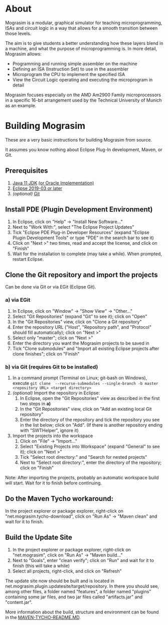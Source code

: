 # About

Mograsim is a modular, graphical simulator for teaching microprogramming, ISAs and 
circuit logic in a way that allows for a smooth transition between those levels. 

The aim is to give students a better understanding how these layers blend in a machine, 
and what the purpose of microprogramming is. In more detail, Mograsim allows:

* Programming and running simple assembler on the machine
* Defining an ISA (Instruction Set) to use in the assembler
* Microprogram the CPU to implement the specified ISA
* View the Circuit Logic operating and executing the microprogram in detail

Mograsim focuses especially on the AMD Am2900 Family microprocessors in a specific 
16-bit arrangement used by the Technical University of Munich as an example.  

# Building Mograsim

These are a very basic instructions for building Mograsim from source. 

It assumes you know nothing about Eclipse Plug-In development, Maven, or Git.

## Prerequisites

1. [Java 11 JDK](http://jdk.java.net/java-se-ri/11) [(or Oracle Implementation)](https://www.oracle.com/technetwork/java/javase/downloads/index.html)
2. [Eclipse 2019-03 or later](https://www.eclipse.org/downloads/)
3. _(optional)_ [Git](https://git-scm.com/downloads)

## Install PDE (Plugin Development Environment)

1. In Eclipse, click on "Help" -> "Install New Software..."
2. Next to "Work With:", select "The Eclipse Project Updates"
3. Tick "Eclipse PDE Plug-in Developer Resources" (expand "Eclipse Plugin Development 
   Tools" or type "PDE" in the search bar to see it)
4. Click on "Next >" two times, read and accept the license, and click on "Finish"
5. Wait for the installation to complete (may take a while). When prompted, restart 
   Eclipse.

## Clone the Git repository and import the projects

Can be done via Git or via EGit (Eclipse Git).

### a) via EGit

1. In Eclipse, click on "Window" -> "Show View" -> "Other..."
2. Select "Git Repositories" (expand "Git" to see it); click on "Open"
3. In the "Git Repositories" view, click on "Clone a Git repository"
4. Enter the repository URL ("Host", "Repository path", and "Protocol" should fill 
   automatically); click on "Next >"
5. Select only "master"; click on "Next >"
6. Enter the directory you want the Mograsim projects to be saved in
7. Tick "Clone submodules" and "Import all existing Eclipse projects after clone 
   finishes"; click on "Finish"

### b) via Git (requires Git to be installed)

1. In a command prompt (Terminal on Linux; git-bash on Windows), execute `git clone 
   --recurse-submodules --single-branch -b master <repository URL> <target directory>`
2. _(optional)_ Import the repository in Eclipse:
    1. In Eclipse, open the "Git Repositories" view as described in the first two 
       steps in **a)**
    2. In the "Git Repositories" view, click on "Add an existing local Git repository"
    3. Enter the directory of the repository and tick the repository you see in the 
       list below; click on "Add". (If there is another repository ending with "SWTHelper", 
       ignore it)
3. Import the projects into the workspace
    1. Click on "File" -> "Import..."
    2. Select "Existing Projects into Workspace" (expand "General" to see it); click 
       on "Next >"
    3. Tick "Select root directory:" and "Search for nested projects"
    4. Next to "Select root directory:", enter the directory of the repository; click 
       on "Finish"

Note: After importing the projects, probably an automatic workspace build will start. 
Wait for it to finish before continuing.

## Do the Maven Tycho workaround:

In the project explorer or package explorer, right-click on "net.mograsim.tycho-download", 
click on "Run As" -> "Maven clean" and wait for it to finish.

## Build the Update Site

1. In the project explorer or package explorer, right-click on "net.mograsim", click 
   on "Run As" -> "Maven build..."
2. Next to "Goals", enter "clean verify"; click on "Run" and wait for it to finish 
   (this will take a while)
3. Select all projects, right-click, and click on "Refresh"

The update site now should be built and is located in net.mograsim.plugin.updatesite/target/repository. 
In there you should see, among other files, a folder named "features", a folder named 
"plugins" containing some jar files, and two jar files called "artifacts.jar" and 
"content.jar".

More information about the build, structure and environment can be found in the [MAVEN-TYCHO-README.MD](MAVEN-TYCHO-README.MD).
